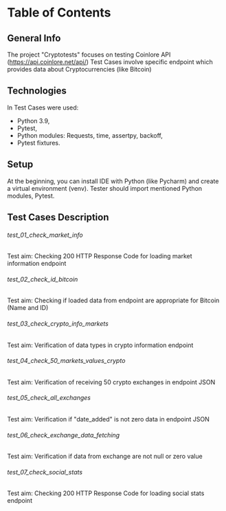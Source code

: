 # Table of Contents

## General Info
The project "Cryptotests" focuses on testing Coinlore API (https://api.coinlore.net/api/)
Test Cases involve specific endpoint which provides data about Cryptocurrencies (like Bitcoin)

## Technologies
In Test Cases were used: 
- Python 3.9,
- Pytest,
- Python modules: Requests, time, assertpy, backoff,
- Pytest fixtures.

## Setup
At the beginning, you can install IDE with Python (like Pycharm) and create a virtual environment (venv). Tester should import mentioned Python modules, Pytest. 

## Test Cases Description

###### test_01_check_market_info
Test aim: Checking 200 HTTP Response Code for loading market information endpoint
###### test_02_check_id_bitcoin
Test aim: Checking if loaded data from endpoint are appropriate for Bitcoin (Name and ID)
###### test_03_check_crypto_info_markets
Test aim: Verification of data types in crypto information endpoint
###### test_04_check_50_markets_values_crypto
Test aim: Verification of receiving 50 crypto exchanges in endpoint JSON
######  test_05_check_all_exchanges
Test aim: Verification if "date_added" is not zero data in endpoint JSON
###### test_06_check_exchange_data_fetching
Test aim: Verification if data from exchange are not null or zero value
###### test_07_check_social_stats
Test aim: Checking 200 HTTP Response Code for loading social stats endpoint

